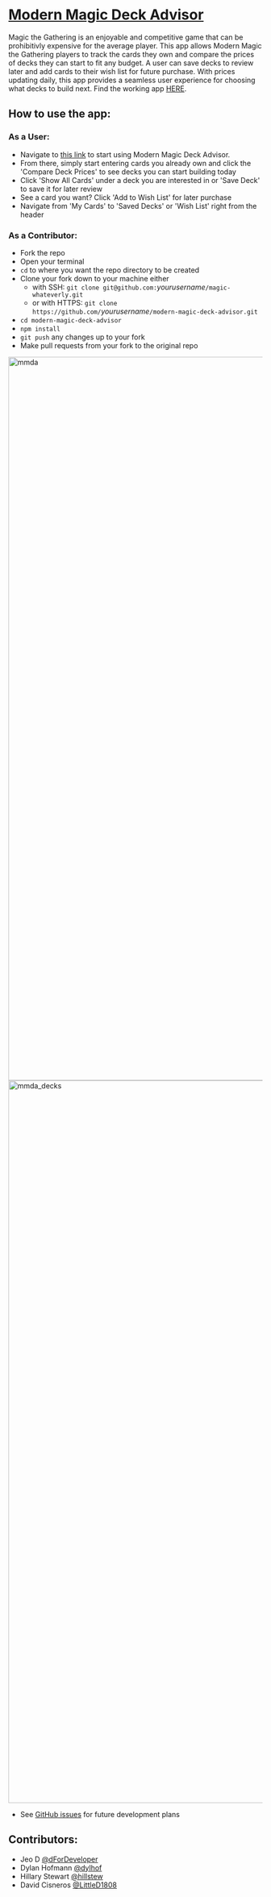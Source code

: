 # [Modern Magic Deck Advisor](https://dfordeveloper.github.io/modern-magic-deck-advisor/)

Magic the Gathering is an enjoyable and competitive game that can be prohibitivly expensive for the average player. 
This app allows Modern Magic the Gathering players to track the cards they own and compare the prices of decks they
can start to fit any budget.  A user can save decks to review later and add cards to their wish list for future 
purchase. With prices updating daily, this app provides a seamless user experience for choosing what decks to build 
next. Find the working app [HERE](https://dfordeveloper.github.io/modern-magic-deck-advisor/).

## How to use the app:
  ### As a User:
  - Navigate to [this link](https://dfordeveloper.github.io/modern-magic-deck-advisor/) to start using Modern Magic Deck Advisor.
  - From there, simply start entering cards you already own and click the 'Compare Deck Prices' to see decks you can
    start building today
  - Click 'Show All Cards' under a deck you are interested in or 'Save Deck' to save it for later review
  - See a card you want? Click 'Add to Wish List' for later purchase
  - Navigate from 'My Cards' to 'Saved Decks' or 'Wish List' right from the header
  
  ### As a Contributor: 
  - Fork the repo
  - Open your terminal
  - `cd` to where you want the repo directory to be created
  - Clone your fork down to your machine either
    - with SSH: `git clone git@github.com:`*yourusername*`/magic-whateverly.git`
    - or with HTTPS: `git clone https://github.com/`*yourusername*`/modern-magic-deck-advisor.git`
  - `cd modern-magic-deck-advisor`
  - `npm install`
  - `git push` any changes up to your fork
  - Make pull requests from your fork to the original repo

<img width="1436" alt="mmda" src="https://user-images.githubusercontent.com/37079656/50623609-dae7f100-0ed4-11e9-8a51-39db1a97e5e4.png">

<img width="1434" alt="mmda_decks" src="https://user-images.githubusercontent.com/37079656/50623623-04088180-0ed5-11e9-8b1e-67f0412267c5.png">

- See [GitHub issues](https://github.com/dForDeveloper/modern-magic-deck-advisor/issues) for future development plans

## Contributors:
- Jeo D [@dForDeveloper](https://github.com/dForDeveloper)
- Dylan Hofmann [@dylhof](https://github.com/dylhof)
- Hillary Stewart [@hillstew](https://github.com/hillstew)
- David Cisneros [@LittleD1808](https://github.com/littled1808)

